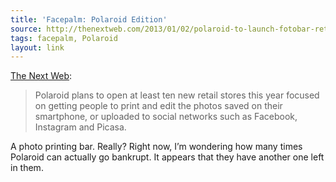 ```yaml
---
title: 'Facepalm: Polaroid Edition'
source: http://thenextweb.com/2013/01/02/polaroid-to-launch-fotobar-retail-stores-aimed-at-encouraging-smartphone-users-to-print-their-favourite-photos/
tags: facepalm, Polaroid
layout: link
---
```


[The Next Web][1]:

> Polaroid plans to open at least ten new retail stores this year focused on getting people to print and edit the photos saved on their smartphone, or uploaded to social networks such as Facebook, Instagram and Picasa.

A photo printing bar. Really? Right now, I’m wondering how many times Polaroid can actually go bankrupt. It appears that they have another one left in them.

[1]:http://thenextweb.com/2013/01/02/polaroid-to-launch-fotobar-retail-stores-aimed-at-encouraging-smartphone-users-to-print-their-favourite-photos/